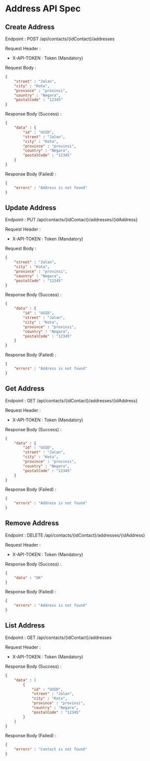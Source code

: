 # Address API Spec

## Create Address

Endpoint : POST /api/contacts/{idContact}/addresses

Request Header :

- X-API-TOKEN : Token (Mandatory)

Request Body :

```json
{
    "street" : "Jalan",
    "city" : "Kota",
    "province" : "provinsi",
    "country" : "Negara",
    "postalCode" : "12345"
}
```

Response Body (Success) :

```json
{
    "data" : {
        "id" : "UUID",
        "street" : "Jalan",
        "city" : "Kota",
        "province" : "provinsi",
        "country" : "Negara",
        "postalCode" : "12345"
    }
}
```

Response Body (Failed) :

```json
{
    "errors" : "Address is not found"
}
```

## Update Address

Endpoint : PUT /api/contacts/{idContact}/addresses/{idAddress}

Request Header :

- X-API-TOKEN : Token (Mandatory)

Request Body :

```json
{
    "street" : "Jalan",
    "city" : "Kota",
    "province" : "provinsi",
    "country" : "Negara",
    "postalCode" : "12345"
}
```

Response Body (Success) :

```json
{
    "data" : {
        "id" : "UUID",
        "street" : "Jalan",
        "city" : "Kota",
        "province" : "provinsi",
        "country" : "Negara",
        "postalCode" : "12345"
    }
}
```

Response Body (Failed) :

```json
{
    "errors" : "Address is not found"
}
```

## Get Address

Endpoint : GET /api/contacts/{idContact}/addresses/{idAddress}

Request Header :

- X-API-TOKEN : Token (Mandatory)

Response Body (Success) :

```json
{
    "data" : {
        "id" : "UUID",
        "street" : "Jalan",
        "city" : "Kota",
        "province" : "provinsi",
        "country" : "Negara",
        "postalCode" : "12345"
    }
}
```

Response Body (Failed) :

```json
{
    "errors" : "Address is not found"
}
```

## Remove Address

Endpoint : DELETE /api/contacts/{idContact}/addresses/{idAddress}

Request Header :

- X-API-TOKEN : Token (Mandatory)

Response Body (Success) :

```json
{
    "data" : "OK"
}
```

Response Body (Failed) :

```json
{
    "errors" : "Address is not found"
}
```

## List Address

Endpoint : GET /api/contacts/{idContact}/addresses

Request Header :

- X-API-TOKEN : Token (Mandatory)

Response Body (Success) :

```json
{
    "data" : [
        {
            "id" : "UUID",
            "street" : "Jalan",
            "city" : "Kota",
            "province" : "provinsi",
            "country" : "Negara",
            "postalCode" : "12345"
        }
    ]
}
```

Response Body (Failed) :

```json
{
    "errors" : "Contact is not found"
}
```